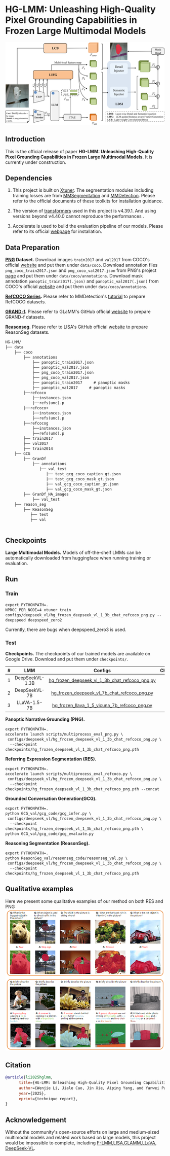
# HG-LMM: Unleashing High-Quality Pixel Grounding Capabilities in Frozen Large Multimodal Models
![](images/overall.png)
## Introduction

This is the official release of paper **HG-LMM: Unleashing High-Quality Pixel Grounding Capabilities in
Frozen Large Multimodal Models**. 
It is currently under construction.



## Dependencies

1. This project is built on [Xtuner](https://github.com/InternLM/xtuner). The segmentation modules  including training losses are  from [MMSegmentation](https://github.com/open-mmlab/mmsegmentation) and [MMDetection](https://github.com/open-mmlab/mmdetection). Please refer to the official documents of these toolkits for installation guidance.

2. The version of [transformers](https://github.com/huggingface/transformers) used in this project is v4.39.1. And using versions beyond v4.40.0 cannot reproduce the performances . 

3. Accelerate is used to build the evaluation pipeline of our models. Please refer to its official [webpage](https://github.com/huggingface/accelerate) for installation.

## Data Preparation
**[PNG](https://github.com/BCV-Uniandes/PNG) Dataset.** Download images `train2017` and `val2017` from COCO's official [website](https://cocodataset.org/#home) and put them under `data/coco`. Download annotation files `png_coco_train2017.json` and `png_coco_val2017.json` from PNG's project [page](https://bcv-uniandes.github.io/panoptic-narrative-grounding/#downloads)  and put them under `data/coco/annotations`. Download mask annotation  `panoptic_train2017(.json)` and `panoptic_val2017(.json)` from COCO's official [website](http://images.cocodataset.org/annotations/panoptic_annotations_trainval2017.zip) and put them under `data/coco/annotations`.

**[RefCOCO Series](https://github.com/lichengunc/refer).** Please refer to MMDetection's [tutorial](https://mmdetection.readthedocs.io/en/latest/user_guides/dataset_prepare.html#refcoco-dataset-preparation)  to prepare RefCOCO datasets.

**[GRAND-f](https://github.com/mbzuai-oryx/groundingLMM).** Please refer to GLaMM's GitHub official [website](https://github.com/mbzuai-oryx/groundingLMM)  to prepare GRAND-f datasets.

**[Reasonseg](https://github.com/dvlab-research/LISA).** Please refer to LISA's GitHub official [website](https://github.com/dvlab-research/LISA)  to prepare ReasonSeg datasets.
```text
HG-LMM/
├── data
    ├── coco
        ├── annotations
            ├── panoptic_train2017.json
            ├── panoptic_val2017.json
            ├── png_coco_train2017.json
            ├── png_coco_val2017.json
            ├── panoptic_train2017     # panoptic masks
            ├── panoptic_val2017     # panoptic masks
        ├──refcoco
            ├──instances.json
            ├──refs(unc).p
        ├──refcoco+
            ├──instances.json
            ├──refs(unc).p
        ├──refcocog
            ├──instances.json
            ├──refs(umd).p
        ├── train2017
        ├── val2017
        ├── train2014
    ├── GCG
	    ├── GranDf
	        ├── annotations
	      	   ├── val_test
	      	      ├── test_gcg_coco_caption_gt.json
	      	      ├── test_gcg_coco_mask_gt.json
	      	      ├── val_gcg_coco_caption_gt.json
	      	      ├── val_gcg_coco_mask_gt.json
	    ├── GranDf_HA_images
	      	├── val_test
    ├── reason_seg
	    ├── ReasonSeg
	       ├── test
	       ├── val
   
```


## Checkpoints
**Large Multimodal Models.** Models of off-the-shelf LMMs can be automatically downloaded from huggingface when running training or evaluation.



## Run

### Train

```shell
export PYTHONPATH=.
NPROC_PER_NODE=4 xtuner train configs/deepseek_vl/hg_frozen_deepseek_vl_1_3b_chat_refcoco_png.py --deepspeed deepspeed_zero2
```

Currently, there are bugs when deepspeed_zero3 is used.

### Test
**Checkpoints.**
The checkpoints of our trained models are available on Google Drive. Download and put them under `checkpoints/`.

| #  |          LMM         |                                                            Configs                                                             |                                         Checkpoints                                         |
|:--:|:---------------------:|:------------------------------------------------------------------------------------------------------------------------------:|:-------------------------------------------------------------------------------------------:|
| 1  |    DeepSeekVL-1.3B         |                    [hg_frozen_deepseek_vl_1_3b_chat_refcoco_png.py](configs/deepseek_vl/hg_frozen_deepseek_vl_1_3b_chat_refcoco_png.py)                      | [model](https://drive.google.com/file/d/1kDZnM1UREePvdfnPB5RoC0e4FNxxuaWH/view?usp=sharing) 
| 2  |     DeepSeekVL-7B         |                       [hg_frozen_deepseek_vl_7b_chat_refcoco_png.py](configs/deepseek_vl/hg_frozen_deepseek_vl_7b_chat_refcoco_png.py)                       | [model](https://drive.google.com/file/d/15X73eHgj25g6SzvHPM0P3JSdGMQIKPIr/view?usp=sharing) 
| 3  |     LLaVA-1.5-7B          |    [hg_frozen_llava_1_5_vicuna_7b_refcoco_png.py](configs/llava/hg_frozen_llava_1_5_vicuna_7b_refcoco_png.py)     | [model](https://drive.google.com/file/d/1k5Jp3iEoxKMASBI2vm1jPaV8uHTEwL6w/view?usp=sharing) |


**Panoptic Narrative Grounding (PNG).**
```shell
export PYTHONPATH=.
accelerate launch scripts/multiprocess_eval_png.py \
 configs/deepseek_vl/hg_frozen_deepseek_vl_1_3b_chat_refcoco_png.py \
  --checkpoint checkpoints/hg_frozen_deepseek_vl_1_3b_chat_refcoco_png.pth
```
**Referring Expression Segmentation (RES).**
```shell
export PYTHONPATH=.
accelerate launch scripts/multiprocess_eval_refcoco.py \
 configs/deepseek_vl/hg_frozen_deepseek_vl_1_3b_chat_refcoco_png.py \
  --checkpoint checkpoints/hg_frozen_deepseek_vl_1_3b_chat_refcoco_png.pth --concat
```
**Grounded Conversation Generation(GCG).**
```shell
export PYTHONPATH=.
python GCG_val/gcg_code/gcg_infer.py \
 configs/deepseek_vl/hg_frozen_deepseek_vl_1_3b_chat_refcoco_png.py \
  --checkpoint checkpoints/hg_frozen_deepseek_vl_1_3b_chat_refcoco_png.pth \
python GCG_val/gcg_code/gcg_evaluate.py
```

**Reasoning Segmentation (ReasonSeg).**
```shell
export PYTHONPATH=.
python ReasonSeg_val/reasonseg_code/reasonseg_val.py \
 configs/deepseek_vl/hg_frozen_deepseek_vl_1_3b_chat_refcoco_png.py \
  --checkpoint checkpoints/hg_frozen_deepseek_vl_1_3b_chat_refcoco_png.pth 
```

## Qualitative examples
Here we present some qualitative examples of our method on both RES and PNG
![](images/qualitative_results.png)

## Citation

```bibtex
@article{li2025hglmm,
      title={HG-LMM: Unleashing High-Quality Pixel Grounding Capabilities in Frozen Large Multimodal Models}, 
      author={Wenjie Li, Jiale Cao, Jin Xie, Aiping Yang, and Yanwei Pang},
      year={2025},
      eprint={technique report},
}
```


## Acknowledgement

Without the community's open-source efforts on large and medium-sized multimodal models and related work based on large models, this project would be impossible to complete, including [F-LMM](https://github.com/wusize/F-LMM),[LISA](https://github.com/dvlab-research/LISA),[GLAMM](https://github.com/mbzuai-oryx/groundingLMM),[LLaVA](https://huggingface.co/llava-hf), [DeepSeek-VL](https://github.com/deepseek-ai/DeepSeek-VL). 

